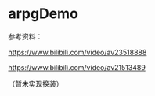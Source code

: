 # arpgDemo


参考资料：

https://www.bilibili.com/video/av23518888

https://www.bilibili.com/video/av21513489

（暂未实现换装）
